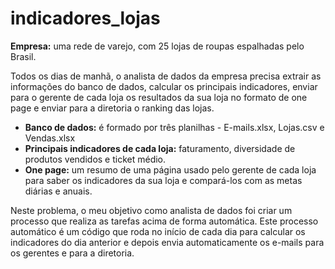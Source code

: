 # indicadores_lojas
**Empresa:** uma rede de varejo, com 25 lojas de roupas espalhadas pelo Brasil.

Todos os dias de manhã, o analista de dados da empresa precisa extrair as informações do banco de dados, calcular os principais indicadores, enviar para o gerente de cada loja os resultados da sua loja no formato de one page e enviar para a diretoria o ranking das lojas.

- **Banco de dados:** é formado por três planilhas - E-mails.xlsx, Lojas.csv e Vendas.xlsx
- **Principais indicadores de cada loja:** faturamento, diversidade de produtos vendidos e ticket médio.
- **One page:** um resumo de uma página usado pelo gerente de cada loja para saber os indicadores da sua loja e compará-los com as metas diárias e anuais.

Neste problema, o meu objetivo como analista de dados foi criar um processo que realiza as tarefas acima de forma automática. Este processo automático é um código que roda no início de cada dia para calcular os indicadores do dia anterior e depois envia automaticamente os e-mails para os gerentes e para a diretoria.
